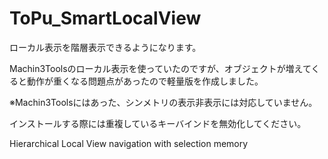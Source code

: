 # ToPu_SmartLocalView
ローカル表示を階層表示できるようになります。

Machin3Toolsのローカル表示を使っていたのですが、オブジェクトが増えてくると動作が重くなる問題点があったので軽量版を作成しました。

※Machin3Toolsにはあった、シンメトリの表示非表示には対応していません。

インストールする際には重複しているキーバインドを無効化してください。

Hierarchical Local View navigation with selection memory
